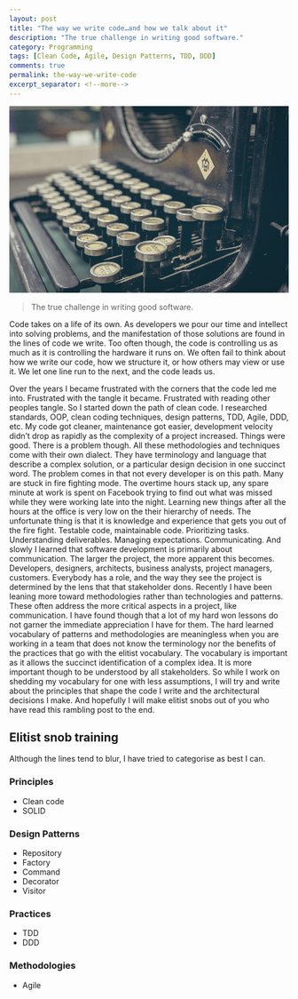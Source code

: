 ```yaml
---
layout: post
title: "The way we write code…and how we talk about it"
description: "The true challenge in writing good software."
category: Programming
tags: [Clean Code, Agile, Design Patterns, TDD, DDD]
comments: true
permalink: the-way-we-write-code
excerpt_separator: <!--more-->
---
```


![typewriter](/images/posts/2014/typewriter-800.jpg)

> The true challenge in writing good software.

Code takes on a life of its own. As developers we pour our time and intellect into solving problems, and the manifestation of those solutions are found in the lines of code we write. Too often though, the code is controlling us as much as it is controlling the hardware it runs on. We often fail to think about how we write our code, how we structure it, or how others may view or use it. We let one line run to the next, and the code leads us.
<!--more-->

Over the years I became frustrated with the corners that the code led me into. Frustrated with the tangle it became. Frustrated with reading other peoples tangle. So I started down the path of clean code. I researched standards, OOP, clean coding techniques, design patterns, TDD, Agile, DDD, etc. My code got cleaner, maintenance got easier, development velocity didn’t drop as rapidly as the complexity of a project increased. Things were good. There is a problem though. All these methodologies and techniques come with their own dialect. They have terminology and language that describe a complex solution, or a particular design decision in one succinct word. The problem comes in that not every developer is on this path. Many are stuck in fire fighting mode. The overtime hours stack up, any spare minute at work is spent on Facebook trying to find out what was missed while they were working late into the night. Learning new things after all the hours at the office is very low on the their hierarchy of needs. The unfortunate thing is that it is knowledge and experience that gets you out of the fire fight. Testable code, maintainable code. Prioritizing tasks. Understanding deliverables. Managing expectations. Communicating. And slowly I learned that software development is primarily about communication. The larger the project, the more apparent this becomes. Developers, designers, architects, business analysts, project managers, customers. Everybody has a role, and the way they see the project is determined by the lens that that stakeholder dons. Recently I have been leaning more toward methodologies rather than technologies and patterns. These often address the more critical aspects in a project, like communication. I have found though that a lot of my hard won lessons do not garner the immediate appreciation I have for them. The hard learned vocabulary of patterns and methodologies are meaningless when you are working in a team that does not know the terminology nor the benefits of the practices that go with the elitist vocabulary. The vocabulary is important as it allows the succinct identification of a complex idea. It is more important though to be understood by all stakeholders. So while I work on shedding my vocabulary for one with less assumptions, I will try and write about the principles that shape the code I write and the architectural decisions I make. And hopefully I will make elitist snobs out of you who have read this rambling post to the end. 

## Elitist snob training 

Although the lines tend to blur, I have tried to categorise as best I can. 

### Principles 

* Clean code
* SOLID 

### Design Patterns 

* Repository
* Factory
* Command
* Decorator
* Visitor

### Practices 

* TDD
* DDD

### Methodologies 

* Agile

